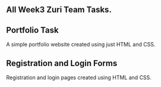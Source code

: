 ## All Week3 Zuri Team Tasks.

## Portfolio Task
A simple portfolio website created using just HTML and CSS.


## Registration and Login Forms
Registration and login pages created using HTML and CSS.
